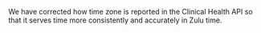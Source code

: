 We have corrected how time zone is reported in the Clinical Health API so that it serves time more consistently and accurately in Zulu time.
